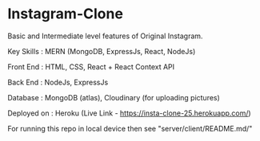 # Instagram-Clone

Basic and Intermediate level features of Original Instagram.

Key Skills : MERN (MongoDB, ExpressJs, React, NodeJs)

Front End : HTML, CSS, React + React Context API

Back End : NodeJs, ExpressJs

Database : MongoDB (atlas), Cloudinary (for uploading pictures)

Deployed on : Heroku (Live Link - https://insta-clone-25.herokuapp.com/)

For running this repo in local device then see "server/client/README.md/"

